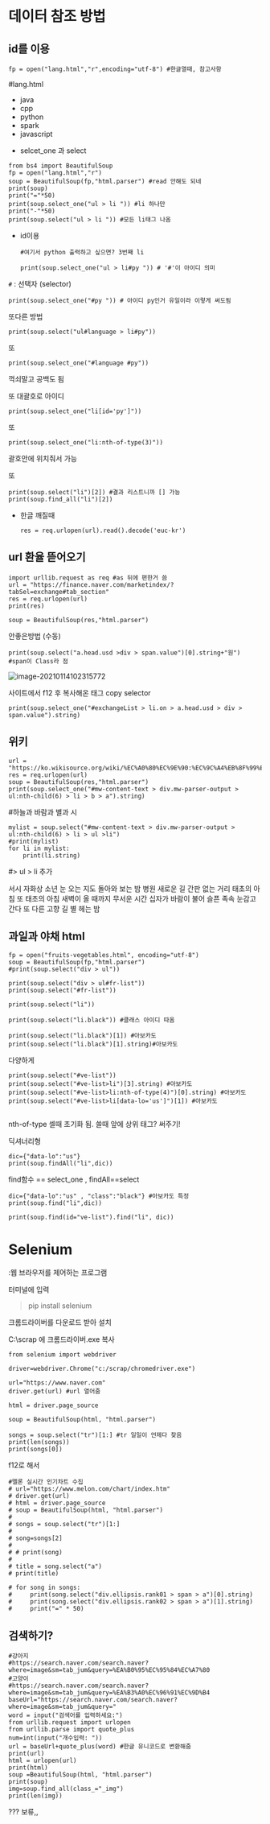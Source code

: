 # 데이터 참조 방법



## id를 이용



```
fp = open("lang.html","r",encoding="utf-8") #한글열때, 참고사항
```

#lang.html

<ul id="language">
    <li id="ja">java</li>
    <li id="cp">cpp</li>
    <li id="py">python</li>
    <li id="sp">spark</li>
    <li id="js">javascript</li>
</ul>



* selcet_one 과 select

```
from bs4 import BeautifulSoup
fp = open("lang.html","r")
soup = BeautifulSoup(fp,"html.parser") #read 안해도 되네
print(soup)
print("="*50)
print(soup.select_one("ul > li ")) #li 하나만
print("-"*50)
print(soup.select("ul > li ")) #모든 li태그 나옴
```

* id이용

  ```
  #여기서 python 출력하고 싶으면? 3번째 li
  
  print(soup.select_one("ul > li#py ")) # '#'이 아이디 의미
  ```

`#` : 선택자 (selector)

```
print(soup.select_one("#py ")) # 아이디 py인거 유일이라 이렇게 써도됨
```

또다른 방법

```
print(soup.select("ul#language > li#py"))
```

또

```
print(soup.select_one("#language #py"))
```

꺽쇠말고 공백도 됨 



또 대괄호로 아이디

```
print(soup.select_one("li[id='py']"))
```



또

```
print(soup.select_one("li:nth-of-type(3)"))
```

괄호안에 위치줘서 가능



또

```
print(soup.select("li")[2]) #결과 리스트니까 [] 가능
print(soup.find_all("li")[2]) 
```

+ 한글 깨질때

  ```
  res = req.urlopen(url).read().decode('euc-kr')
  ```

## url 환율 뜯어오기

```
import urllib.request as req #as 뒤에 편한거 씀
url = "https://finance.naver.com/marketindex/?tabSel=exchange#tab_section"
res = req.urlopen(url)
print(res)

soup = BeautifulSoup(res,"html.parser")
```



안좋은방법 (수동)

```
print(soup.select("a.head.usd >div > span.value")[0].string+"원") #span이 Class라 점
```

![image-20210114102315772](day4.assets/image-20210114102315772.png)

사이트에서 f12 후 복사해온 태그 copy selector

```
print(soup.select_one("#exchangeList > li.on > a.head.usd > div > span.value").string)
```



## 위키 

```
url = "https://ko.wikisource.org/wiki/%EC%A0%80%EC%9E%90:%EC%9C%A4%EB%8F%99%EC%A3%BC"
res = req.urlopen(url)
soup = BeautifulSoup(res,"html.parser")
print(soup.select_one("#mw-content-text > div.mw-parser-output > ul:nth-child(6) > li > b > a").string)
```

#하늘과 바람과 별과 시



```
mylist = soup.select("#mw-content-text > div.mw-parser-output > ul:nth-child(6) > li > ul >li")
#print(mylist)
for li in mylist:
    print(li.string)
```

#> ul > li 추가

서시
자화상
소년
눈 오는 지도
돌아와 보는 밤
병원
새로운 길
간판 없는 거리
태초의 아침
또 태초의 아침
새벽이 올 때까지
무서운 시간
십자가
바람이 불어
슬픈 족속
눈감고 간다
또 다른 고향
길
별 헤는 밤



## 과일과 야채 html

```
fp = open("fruits-vegetables.html", encoding="utf-8")
soup = BeautifulSoup(fp,"html.parser")
#print(soup.select("div > ul"))

print(soup.select("div > ul#fr-list"))
print(soup.select("#fr-list"))

print(soup.select("li"))
```





```
print(soup.select("li.black")) #클래스 아이디 따옴

print(soup.select("li.black")[1]) #아보카도
print(soup.select("li.black")[1].string)#아보카도
```

다양하게

```
print(soup.select("#ve-list"))
print(soup.select("#ve-list>li")[3].string) #아보카도
print(soup.select("#ve-list>li:nth-of-type(4)")[0].string) #아보카도
print(soup.select("#ve-list>li[data-lo='us']")[1]) #아보카도


```

nth-of-type 셀때 초기화 됨. 쓸때 앞에 상위 태그? 써주기!



딕셔너리형

```
dic={"data-lo":"us"}
print(soup.findAll("li",dic))
```


find함수 == select_one , findAll==select



```
dic={"data-lo":"us" , "class":"black"} #아보카도 특정
print(soup.find("li",dic))

print(soup.find(id="ve-list").find("li", dic))
```



# Selenium 

:웹 브라우저를 제어하는 프로그램



터미널에 입력

>pip install selenium

크롬드라이버를 다운로드 받아 설치

C:\scrap 에 크롬드라이버.exe 복사



```
from selenium import webdriver

driver=webdriver.Chrome("c:/scrap/chromedriver.exe")
```



```
url="https://www.naver.com"
driver.get(url) #url 열어줌
```



```
html = driver.page_source

soup = BeautifulSoup(html, "html.parser")

songs = soup.select("tr")[1:] #tr 일일이 언제다 찾음
print(len(songs))
print(songs[0])
```



f12로 해서 

```
#멜론 실시간 인기차트 수집
# url="https://www.melon.com/chart/index.htm"
# driver.get(url)
# html = driver.page_source
# soup = BeautifulSoup(html, "html.parser")
#
# songs = soup.select("tr")[1:]
#
# song=songs[2]
#
# # print(song)
#
# title = song.select("a")
# print(title)

# for song in songs:
#     print(song.select("div.ellipsis.rank01 > span > a")[0].string)
#     print(song.select("div.ellipsis.rank02 > span > a")[1].string) 
#     print("=" * 50)
```

## 검색하기?

```
#강아지
#https://search.naver.com/search.naver?where=image&sm=tab_jum&query=%EA%B0%95%EC%95%84%EC%A7%80
#고양이
#https://search.naver.com/search.naver?where=image&sm=tab_jum&query=%EA%B3%A0%EC%96%91%EC%9D%B4
baseUrl="https://search.naver.com/search.naver?where=image&sm=tab_jum&query="
word = input("검색어를 입력하세요:")
from urllib.request import urlopen
from urllib.parse import quote_plus
num=int(input("개수입력: "))
url = baseUrl+quote_plus(word) #한글 유니코드로 변환해줌
print(url)
html = urlopen(url)
print(html)
soup =BeautifulSoup(html, "html.parser")
print(soup)
img=soup.find_all(class_="_img")
print(len(img))

```

??? 보류,,





























